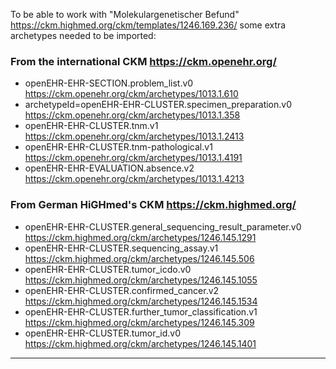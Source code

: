 
To be able to work with "Molekulargenetischer Befund" https://ckm.highmed.org/ckm/templates/1246.169.236/ some extra archetypes needed to be imported:

### From the international CKM https://ckm.openehr.org/
* openEHR-EHR-SECTION.problem_list.v0 https://ckm.openehr.org/ckm/archetypes/1013.1.610
* archetypeId=openEHR-EHR-CLUSTER.specimen_preparation.v0 https://ckm.openehr.org/ckm/archetypes/1013.1.358
* openEHR-EHR-CLUSTER.tnm.v1 https://ckm.openehr.org/ckm/archetypes/1013.1.2413
* openEHR-EHR-CLUSTER.tnm-pathological.v1 https://ckm.openehr.org/ckm/archetypes/1013.1.4191
* openEHR-EHR-EVALUATION.absence.v2 https://ckm.openehr.org/ckm/archetypes/1013.1.4213

### From German HiGHmed's CKM https://ckm.highmed.org/
* openEHR-EHR-CLUSTER.general_sequencing_result_parameter.v0 https://ckm.highmed.org/ckm/archetypes/1246.145.1291
* openEHR-EHR-CLUSTER.sequencing_assay.v1 https://ckm.highmed.org/ckm/archetypes/1246.145.506
* openEHR-EHR-CLUSTER.tumor_icdo.v0 https://ckm.highmed.org/ckm/archetypes/1246.145.1055
* openEHR-EHR-CLUSTER.confirmed_cancer.v2 https://ckm.highmed.org/ckm/archetypes/1246.145.1534
* openEHR-EHR-CLUSTER.further_tumor_classification.v1 https://ckm.highmed.org/ckm/archetypes/1246.145.309
* openEHR-EHR-CLUSTER.tumor_id.v0 https://ckm.highmed.org/ckm/archetypes/1246.145.1401


--------
